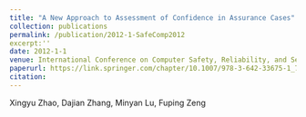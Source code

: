 ```yaml
---
title: "A New Approach to Assessment of Confidence in Assurance Cases"
collection: publications
permalink: /publication/2012-1-SafeComp2012
excerpt:''
date: 2012-1-1
venue: International Conference on Computer Safety, Reliability, and Security (SafeComp2012) Workshop
paperurl: https://link.springer.com/chapter/10.1007/978-3-642-33675-1_7
citation:
---
```


Xingyu Zhao, Dajian Zhang, Minyan Lu, Fuping Zeng
